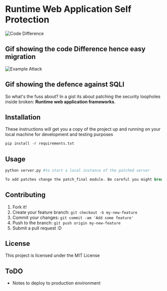 # Runtime Web Application Self Protection

![Code Difference](https://github.com/kp625544/monkey_patching/blob/master/final_patch.gif)

##                       Gif showing the code Difference hence easy migration

![Example Attack](https://github.com/kp625544/monkey_patching/blob/master/example.gif)

##                       Gif showing the defence against SQLI

So what's the fuss about?
In a gist its about patching the security loopholes inside broken:
                **Runtime web application frameworks**.

## Installation

These instructions will get you a copy of the project up and running on your local machine for development and testing purposes

```r
pip install -r requirements.txt
```

## Usage

```r
python server.py #to start a local instance of the patched server
```

```r
To add patches change the patch_final module. Be careful you might break something ;)
```

## Contributing

1. Fork it!
2. Create your feature branch: `git checkout -b my-new-feature`
3. Commit your changes: `git commit -am 'Add some feature'`
4. Push to the branch: `git push origin my-new-feature`
5. Submit a pull request :D

## License

This project is licensed under the MIT License

## ToDO

- Notes to deploy to production environment
